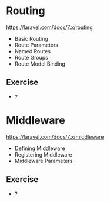 # Routing
https://laravel.com/docs/7.x/routing
- Basic Routing
- Route Parameters
- Named Routes
- Route Groups
- Route Model Binding

## Exercise
- ?

# Middleware
https://laravel.com/docs/7.x/middleware
- Defining Middleware
- Registering Middleware
- Middleware Parameters

## Exercise
- ?
